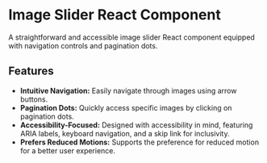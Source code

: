 # Image Slider React Component

A straightforward and accessible image slider React component equipped with navigation controls and pagination dots.

## Features

- **Intuitive Navigation:** Easily navigate through images using arrow buttons.
- **Pagination Dots:** Quickly access specific images by clicking on pagination dots.
- **Accessibility-Focused:** Designed with accessibility in mind, featuring ARIA labels, keyboard navigation, and a skip link for inclusivity.
- **Prefers Reduced Motions:** Supports the preference for reduced motion for a better user experience.
